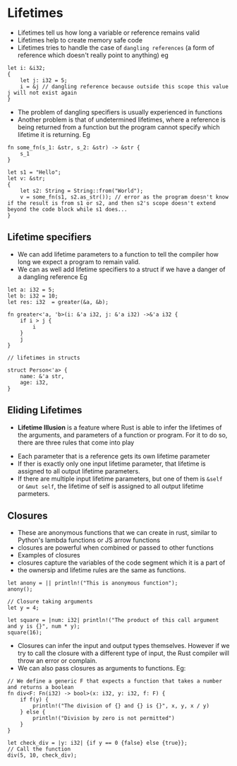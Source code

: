 # Lifetimes

* Lifetimes tell us how long a variable or reference remains valid
* Lifetimes help to create memory safe code
* Lifetimes tries to handle the case of `dangling references` (a form of reference which doesn't really point to anything) eg 
```
let i: &i32;
{
    let j: i32 = 5;
    i = &j // dangling reference because outside this scope this value j will not exist again
}
```
* The problem of dangling specifiers is usually experienced in functions
* Another problem is that of undetermined lifetimes, where a reference is being returned from a function but the program cannot specify which lifetime it is returning. Eg
```
fn some_fn(s_1: &str, s_2: &str) -> &str {
    s_1
}

let s1 = "Hello";
let v: &str;
{
    let s2: String = String::from("World");
    v = some_fn(s1, s2.as_str()); // error as the program doesn't know if the result is from s1 or s2, and then s2's scope doesn't extend beyond the code block while s1 does...
}
```

## Lifetime specifiers
* We can add lifetime parameters to a function to tell the compiler how long we expect a program to remain valid.
* We can as well add lifetime specifiers to a struct if we have a danger of a dangling reference
Eg
```
let a: i32 = 5;
let b: i32 = 10;
let res: i32  = greater(&a, &b);

fn greater<'a, 'b>(i: &'a i32, j: &'a i32) ->&'a i32 {
    if i > j {
        i
    }
    j
}

// lifetimes in structs

struct Person<'a> {
    name: &'a str,
    age: i32,
}
```
## Eliding Lifetimes
* **Lifetime Illusion** is a feature where Rust is able to infer the lifetimes of the arguments, and parameters of a function or program. For it to do so, there are three rules that come into play
 - Each parameter that is a reference gets its own lifetime parameter
 - If ther is exactly only one input lifetime parameter, that lifetime is assigned to all output lifetime parameters.
 - If there are multiple input lifetime parameters, but one of them is `&self` or `&mut self`, the lifetime of self is assigned to all  output lifetime parmeters.

## Closures

* These are anonymous functions that we can create in rust, similar to Python's lambda functions or JS arrow functions
* closures are powerful when combined or passed to other functions
* Examples of closures
* closures capture the variables of the code segment which it is a part of
* the ownersip and lifetime rules are the same as functions.
```
let anony = || println!("This is anonymous function");
anony();

// Closure taking arguments
let y = 4;

let square = |num: i32| println!("The product of this call argument and y is {}", num * y);
square(16);
```
* Closures can infer the input and output types themselves. However if we try to call the closure with a different type of input, the Rust compiler will throw an error or complain. 
* We can also pass closures as arguments to functions. Eg:
```
// We define a generic F that expects a function that takes a number and returns a boolean
fn div<F: Fn(i32) -> bool>(x: i32, y: i32, f: F) {
    if f(y) {
        println!("The division of {} and {} is {}", x, y, x / y)
    } else {
        println!("Division by zero is not permitted")
    }
}

let check_div = |y: i32| {if y == 0 {false} else {true}};
// Call the function
div(5, 10, check_div);
```




    
